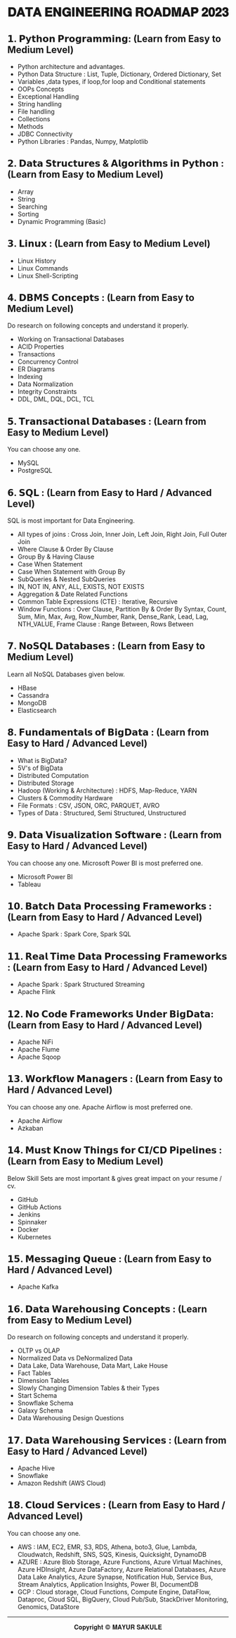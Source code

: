# 𝐃𝐀𝐓𝐀 𝐄𝐍𝐆𝐈𝐍𝐄𝐄𝐑𝐈𝐍𝐆 𝐑𝐎𝐀𝐃𝐌𝐀𝐏 𝟐𝟎𝟐𝟑


## 𝟭. 𝗣𝘆𝘁𝗵𝗼𝗻 𝗣𝗿𝗼𝗴𝗿𝗮𝗺𝗺𝗶𝗻𝗴: (Learn from Easy to Medium Level)

- Python architecture and advantages.
- Python Data Structure : List, Tuple, Dictionary, Ordered Dictionary, Set
- Variables ,data types, if loop,for loop and Conditional statements 
- OOPs Concepts 
- Exceptional Handling 
- String handling 
- File handling 
- Collections
- Methods
- JDBC Connectivity 
- Python Libraries : Pandas, Numpy, Matplotlib


## 𝟮. 𝗗𝗮𝘁𝗮 𝗦𝘁𝗿𝘂𝗰𝘁𝘂𝗿𝗲𝘀 & 𝗔𝗹𝗴𝗼𝗿𝗶𝘁𝗵𝗺𝘀 𝗶𝗻 𝗣𝘆𝘁𝗵𝗼𝗻 : (Learn from Easy to Medium Level)

- Array
- String
- Searching
- Sorting
- Dynamic Programming (Basic)


## 𝟯. 𝗟𝗶𝗻𝘂𝘅 : (Learn from Easy to Medium Level)

- Linux History
- Linux Commands
- Linux Shell-Scripting


## 𝟰. 𝗗𝗕𝗠𝗦 𝗖𝗼𝗻𝗰𝗲𝗽𝘁𝘀 : (Learn from Easy to Medium Level)
Do research on following concepts and understand it properly.
- Working on Transactional Databases
- ACID Properties
- Transactions
- Concurrency Control
- ER Diagrams
- Indexing
- Data Normalization
- Integrity Constraints
- DDL, DML, DQL, DCL, TCL


## 𝟱. 𝗧𝗿𝗮𝗻𝘀𝗮𝗰𝘁𝗶𝗼𝗻𝗮𝗹 𝗗𝗮𝘁𝗮𝗯𝗮𝘀𝗲𝘀 : (Learn from Easy to Medium Level)
You can choose any one.
- MySQL
- PostgreSQL


## 𝟲. 𝗦𝗤𝗟 : (Learn from Easy to Hard / Advanced Level)
SQL is most important for Data Engineering.
- All types of joins : Cross Join, Inner Join, Left Join, Right Join, Full Outer Join
- Where Clause & Order By Clause
- Group By &  Having Clause
- Case When Statement
- Case When Statement with Group By
- SubQueries & Nested SubQueries
- IN, NOT IN, ANY, ALL, EXISTS, NOT EXISTS
- Aggregation & Date Related Functions
- Common Table Expressions (CTE) : Iterative, Recursive
- Window Functions : Over Clause, Partition By & Order By Syntax, Count, Sum, Min, Max, Avg, Row_Number, Rank, Dense_Rank, Lead, Lag, NTH_VALUE, Frame Clause : Range Between, Rows Between


## 𝟳. 𝗡𝗼𝗦𝗤𝗟 𝗗𝗮𝘁𝗮𝗯𝗮𝘀𝗲𝘀 : (Learn from Easy to Medium Level)
Learn all NoSQL Databases given below.
- HBase
- Cassandra
- MongoDB
- Elasticsearch


## 𝟴. 𝗙𝘂𝗻𝗱𝗮𝗺𝗲𝗻𝘁𝗮𝗹𝘀 𝗼𝗳 𝗕𝗶𝗴𝗗𝗮𝘁𝗮 : (Learn from Easy to Hard / Advanced Level)

- What is BigData?
- 5V's of BigData
- Distributed Computation
- Distributed Storage
- Hadoop (Working & Architecture) : HDFS, Map-Reduce, YARN
- Clusters & Commodity Hardware
- File Formats : CSV, JSON, ORC, PARQUET, AVRO
- Types of Data : Structured, Semi Structured, Unstructured


## 𝟵. 𝗗𝗮𝘁𝗮 𝗩𝗶𝘀𝘂𝗮𝗹𝗶𝘇𝗮𝘁𝗶𝗼𝗻 𝗦𝗼𝗳𝘁𝘄𝗮𝗿𝗲 : (Learn from Easy to Hard / Advanced Level)
You can choose any one. Microsoft Power BI is most preferred one.
- Microsoft Power BI
- Tableau


## 𝟭𝟬. 𝗕𝗮𝘁𝗰𝗵 𝗗𝗮𝘁𝗮 𝗣𝗿𝗼𝗰𝗲𝘀𝘀𝗶𝗻𝗴 𝗙𝗿𝗮𝗺𝗲𝘄𝗼𝗿𝗸𝘀 : (Learn from Easy to Hard / Advanced Level)

- Apache Spark : Spark Core, Spark SQL


## 𝟭𝟭. 𝗥𝗲𝗮𝗹 𝗧𝗶𝗺𝗲 𝗗𝗮𝘁𝗮 𝗣𝗿𝗼𝗰𝗲𝘀𝘀𝗶𝗻𝗴 𝗙𝗿𝗮𝗺𝗲𝘄𝗼𝗿𝗸𝘀 : (Learn from Easy to Hard / Advanced Level)

- Apache Spark : Spark Structured Streaming
- Apache Flink


## 𝟭𝟮. 𝗡𝗼 𝗖𝗼𝗱𝗲 𝗙𝗿𝗮𝗺𝗲𝘄𝗼𝗿𝗸𝘀 𝗨𝗻𝗱𝗲𝗿 𝗕𝗶𝗴𝗗𝗮𝘁𝗮: (Learn from Easy to Hard / Advanced Level)

- Apache NiFi
- Apache Flume
- Apache Sqoop


## 𝟭𝟯. 𝗪𝗼𝗿𝗸𝗳𝗹𝗼𝘄 𝗠𝗮𝗻𝗮𝗴𝗲𝗿𝘀 : (Learn from Easy to Hard / Advanced Level)
You can choose any one. Apache Airflow is most preferred one.
- Apache Airflow
- Azkaban


## 𝟭𝟰. 𝗠𝘂𝘀𝘁 𝗞𝗻𝗼𝘄 𝗧𝗵𝗶𝗻𝗴𝘀 𝗳𝗼𝗿 𝗖𝗜/𝗖𝗗 𝗣𝗶𝗽𝗲𝗹𝗶𝗻𝗲𝘀 : (Learn from Easy to Medium Level)
Below Skill Sets are most important & gives great impact on your resume / cv.
- GitHub
- GitHub Actions
- Jenkins
- Spinnaker
- Docker
- Kubernetes


## 𝟭𝟱. 𝗠𝗲𝘀𝘀𝗮𝗴𝗶𝗻𝗴 𝗤𝘂𝗲𝘂𝗲 : (Learn from Easy to Hard / Advanced Level)

- Apache Kafka


## 𝟭𝟲. 𝗗𝗮𝘁𝗮 𝗪𝗮𝗿𝗲𝗵𝗼𝘂𝘀𝗶𝗻𝗴 𝗖𝗼𝗻𝗰𝗲𝗽𝘁𝘀 : (Learn from Easy to Medium Level)
Do research on following concepts and understand it properly.
- OLTP vs OLAP
- Normalized Data vs DeNormalized Data
- Data Lake, Data Warehouse, Data Mart, Lake House
- Fact Tables
- Dimension Tables
- Slowly Changing Dimension Tables & their Types
- Start Schema
- Snowflake Schema
- Galaxy Schema
- Data Warehousing Design Questions


## 𝟭𝟳. 𝗗𝗮𝘁𝗮 𝗪𝗮𝗿𝗲𝗵𝗼𝘂𝘀𝗶𝗻𝗴 𝗦𝗲𝗿𝘃𝗶𝗰𝗲𝘀 : (Learn from Easy to Hard / Advanced Level)

- Apache Hive
- Snowflake
- Amazon Redshift (AWS Cloud)


 ## 𝟭𝟴. 𝗖𝗹𝗼𝘂𝗱 𝗦𝗲𝗿𝘃𝗶𝗰𝗲𝘀 : (Learn from Easy to Hard / Advanced Level)
 You can choose any one.
 - AWS : IAM, EC2, EMR, S3, RDS, Athena, boto3, Glue, Lambda, Cloudwatch, Redshift, SNS, SQS, Kinesis, Quicksight, DynamoDB
 - AZURE : Azure Blob Storage, Azure Functions, Azure Virtual Machines, Azure HDInsight, Azure DataFactory, Azure Relational Databases, Azure Data Lake Analytics, Azure  Synapse, Notification Hub, Service Bus, Stream Analytics, Application Insights, Power BI, DocumentDB
 - GCP : Cloud storage, Cloud Functions, Compute Engine, DataFlow, Dataproc, Cloud SQL, BigQuery, Cloud Pub/Sub, StackDriver Monitoring, Genomics, DataStore


----
<p align="center">
𝐂𝐨𝐩𝐲𝐫𝐢𝐠𝐡𝐭 © 𝐌𝐀𝐘𝐔𝐑 𝐒𝐀𝐊𝐔𝐋𝐄


